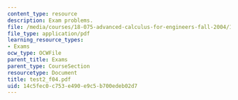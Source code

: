 ```yaml
---
content_type: resource
description: Exam problems.
file: /media/courses/18-075-advanced-calculus-for-engineers-fall-2004/14c5fec0c753e490e9c5b700edeb02d7_test2_f04.pdf
file_type: application/pdf
learning_resource_types:
- Exams
ocw_type: OCWFile
parent_title: Exams
parent_type: CourseSection
resourcetype: Document
title: test2_f04.pdf
uid: 14c5fec0-c753-e490-e9c5-b700edeb02d7
---
```

